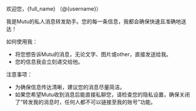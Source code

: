 欢迎您，{full_name} （@{username}）

我是Mutu的私人消息转发助手。您的每一条信息，我都会确保快速且准确地送达！

如何使用我：
- 将您想告诉Mutu的消息，无论文字、图片或other，直接发送给我。
- 您的信息我会立刻递交给他。

注意事项：
- 为确保信息传达清晰，建议您的消息尽量简洁。
- 如果您希望Mutu收到消息后能直接私聊您，请检查您的隐私设置，确保关闭了“转发我的消息时，任何人都不可以链接至我的账号”功能。
